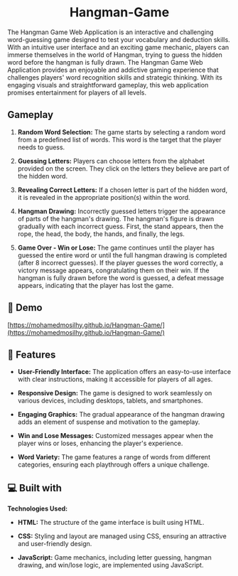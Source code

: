 <h1 align="center" id="title">Hangman-Game</h1>
 
<p id="description">The Hangman Game Web Application is an interactive and challenging word-guessing game designed to test your vocabulary and deduction skills.
  With an intuitive user interface and an exciting game mechanic, players can immerse themselves in the world of Hangman, trying to guess the hidden word before the hangman is fully drawn.
  The Hangman Game Web Application provides an enjoyable and addictive gaming experience that challenges players' word recognition skills and strategic thinking.
  With its engaging visuals and straightforward gameplay, this web application promises entertainment for players of all levels.</p>

<h2>Gameplay</h2>

1. **Random Word Selection:** The game starts by selecting a random word from a predefined list of words. This word is the target that the player needs to guess.

2. **Guessing Letters:** Players can choose letters from the alphabet provided on the screen. They click on the letters they believe are part of the hidden word.

3. **Revealing Correct Letters:** If a chosen letter is part of the hidden word, it is revealed in the appropriate position(s) within the word.

4. **Hangman Drawing:** Incorrectly guessed letters trigger the appearance of parts of the hangman's drawing. The hangman's figure is drawn gradually with each incorrect guess. First, the stand appears, then the rope, the head, the body, the hands, and finally, the legs.

5. **Game Over - Win or Lose:** The game continues until the player has guessed the entire word or until the full hangman drawing is completed (after 8 incorrect guesses). If the player guesses the word correctly, a victory message appears, congratulating them on their win. If the hangman is fully drawn before the word is guessed, a defeat message appears, indicating that the player has lost the game.

<h2>🚀 Demo</h2>

[https://mohamedmosilhy.github.io/Hangman-Game/](https://mohamedmosilhy.github.io/Hangman-Game/)

  
  
<h2>🧐 Features</h2>

- **User-Friendly Interface:** The application offers an easy-to-use interface with clear instructions, making it accessible for players of all ages.
  
- **Responsive Design:** The game is designed to work seamlessly on various devices, including desktops, tablets, and smartphones.

- **Engaging Graphics:** The gradual appearance of the hangman drawing adds an element of suspense and motivation to the gameplay.

- **Win and Lose Messages:** Customized messages appear when the player wins or loses, enhancing the player's experience.

- **Word Variety:** The game features a range of words from different categories, ensuring each playthrough offers a unique challenge.

  
  
<h2>💻 Built with</h2>

**Technologies Used:**

- **HTML:** The structure of the game interface is built using HTML.

- **CSS:** Styling and layout are managed using CSS, ensuring an attractive and user-friendly design.

- **JavaScript:** Game mechanics, including letter guessing, hangman drawing, and win/lose logic, are implemented using JavaScript.
